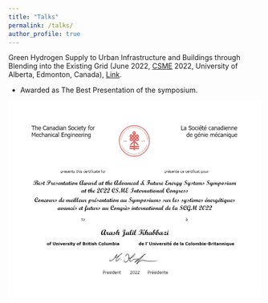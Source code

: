 ```yaml
---
title: "Talks"
permalink: /talks/
author_profile: true
---
```


Green Hydrogen Supply to Urban Infrastructure and Buildings through Blending into the Existing Grid (June 2022, <a href="https://www.csme-scgm.ca/conferences" target="_blank">CSME</a> 2022, University of Alberta, Edmonton, Canada), [Link](https://era.library.ualberta.ca/items/f608e27a-3211-49ab-867b-c399a35c6476).

* Awarded as The Best Presentation of the symposium.

![Alt text](../files/BestPresentation.jpg "Certificate")
